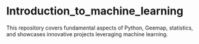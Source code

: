 # Introduction_to_machine_learning
This repository covers fundamental aspects of Python, Geemap, statistics, and showcases innovative projects leveraging machine learning.
